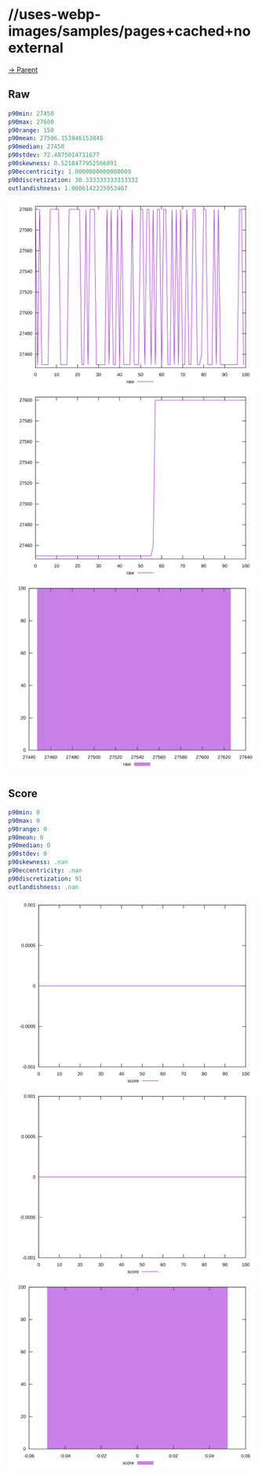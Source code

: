 
# //uses-webp-images/samples/pages+cached+noexternal

[→ Parent](../..)


## Raw


```yaml
p90min: 27450
p90max: 27600
p90range: 150
p90mean: 27506.153846153848
p90median: 27450
p90stdev: 72.4875014731677
p90skewness: 0.5218477952566891
p90eccentricity: 1.0000000000000009
p90discretization: 30.333333333333332
outlandishness: 1.0006142225953467

```

![PLOT: raw-values](./raw/values.svg)![PLOT: raw-sorted](./raw/sorted.svg)![PLOT: raw-histogram](./raw/histogram.svg)
## Score


```yaml
p90min: 0
p90max: 0
p90range: 0
p90mean: 0
p90median: 0
p90stdev: 0
p90skewness: .nan
p90eccentricity: .nan
p90discretization: 91
outlandishness: .nan

```

![PLOT: score-values](./score/values.svg)![PLOT: score-sorted](./score/sorted.svg)![PLOT: score-histogram](./score/histogram.svg)